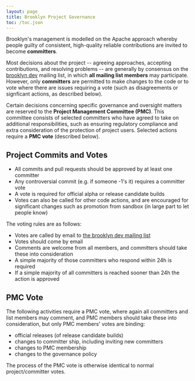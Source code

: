 ```yaml
---
layout: page
title: Brooklyn Project Governance
toc: /toc.json
---
```


Brooklyn's management is modelled on the Apache approach whereby
people guilty of consistent, high-quality reliable contributions
are invited to become **committers**.

Most decisions about the project -- 
agreeing approaches, accepting contributions, and resolving problems --
are generally by consensus on the
[brooklyn dev](https://mail-archives.apache.org/mod_mbox/incubator-brooklyn-dev/) 
mailing list,
in which **all mailing list members** may participate.
However, only **committers** are permitted to make changes to
the code or to vote where there are issues requiring a vote
(such as disagreements or signficant actions, as described below).

Certain decisions concerning specific governance and oversight matters
are reserved to the **Project Management Committee (PMC)**.
This committee consists of selected committers who have
agreed to take on additional responsibilities,
such as ensuring regulatory compliance and 
extra consideration of the protection of project users.
Selected actions require a **PMC vote** (described below).


## Project Commits and Votes

* All commits and pull requests should be approved by at least one committer
* Any controversial commit (e.g. if someone -1's it) requires a committer vote
* A vote is required for official alpha or release candidate builds
* Votes can also be called for other code actions, 
  and are encouraged for significant changes such as promotion from sandbox 
  (in large part to let people know)

The voting rules are as follows:

* Votes are called by email to [the brooklyn dev mailing list](https://mail-archives.apache.org/mod_mbox/incubator-brooklyn-dev/)
* Votes should come by email 
* Comments are welcome from all members, and committers should take these into consideration
* A simple majority of those committers who respond within 24h is required
* If a simple majority of all committers is reached sooner than 24h the action is approved


## PMC Vote

The following activities require a PMC vote,
where again all committers and list members may comment,
and PMC members should take these into consideration,
but only PMC members' votes are binding:

* official releases (of release candidate builds)
* changes to committer ship, including inviting new committers
* changes to PMC membership
* changes to the governance policy

The process of the PMC vote is otherwise identical to normal project/committer votes.
